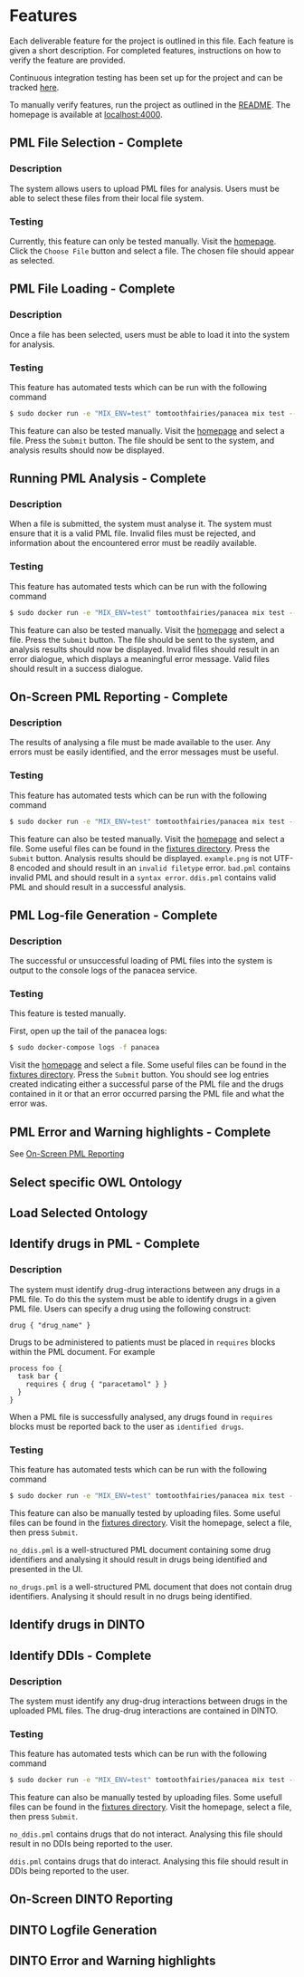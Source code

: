 # Features

Each deliverable feature for the project is outlined in this file. Each feature
is given a short description. For completed features, instructions on how to
verify the feature are provided.

Continuous integration testing has been set up for the project and can be
tracked [here](https://circleci.com/gh/tom-and-the-toothfairies/pathways).

To manually verify features, run the project as outlined in the [README].
The homepage is available at [localhost:4000](http://localhost:4000).

## PML File Selection - Complete

### Description
The system allows users to upload PML files for analysis. Users must be able to
select these files from their local file system.

### Testing
Currently, this feature can only be tested manually. Visit the [homepage]. Click
the `Choose File` button and select a file. The chosen file should appear
as selected.

## PML File Loading - Complete

### Description
Once a file has been selected, users must be able to load it into the system for analysis.

### Testing
This feature has automated tests which can be run with the following command

```bash
$ sudo docker run -e "MIX_ENV=test" tomtoothfairies/panacea mix test --only pml_loading
```

This feature can also be tested manually. Visit the [homepage] and
select a file. Press the `Submit` button. The file should be sent to the system,
and analysis results should now be displayed.


## Running PML Analysis - Complete

### Description
When a file is submitted, the system must analyse it. The system must ensure
that it is a valid PML file. Invalid files must be rejected, and information
about the encountered error must be readily available.

### Testing
This feature has automated tests which can be run with the following command

```bash
$ sudo docker run -e "MIX_ENV=test" tomtoothfairies/panacea mix test --only pml_analysis
```

This feature can also be tested manually. Visit the [homepage] and select a
file. Press the `Submit` button. The file should be sent to the system, and
analysis results should now be displayed. Invalid files should result in an
error dialogue, which displays a meaningful error message. Valid files should
result in a success dialogue.

## On-Screen PML Reporting - Complete

### Description
The results of analysing a file must be made available to the user. Any errors
must be easily identified, and the error messages must be useful.

### Testing
This feature has automated tests which can be run with the following command

```bash
$ sudo docker run -e "MIX_ENV=test" tomtoothfairies/panacea mix test --only err_highlights
```

This feature can also be tested manually. Visit the [homepage] and select a
file. Some useful files can be found in the [fixtures directory]. Press the
`Submit` button. Analysis results should be displayed. `example.png` is not
UTF-8 encoded and should result in an `invalid filetype` error. `bad.pml`
contains invalid PML and should result in a `syntax error`. `ddis.pml` contains
valid PML and should result in a successful analysis.

## PML Log-file Generation - Complete

### Description
The successful or unsuccessful loading of PML files into the system is output
to the console logs of the panacea service.

### Testing
This feature is tested manually.

First, open up the tail of the panacea logs:
```bash
$ sudo docker-compose logs -f panacea
```
Visit the [homepage] and select a file. Some useful files can be found in the
[fixtures directory]. Press the `Submit` button. You should see log entries
created indicating either a successful parse of the PML file and the drugs
contained in it or that an error occurred parsing the PML file and what the
error was.

## PML Error and Warning highlights - Complete

See [On-Screen PML Reporting](#on-screen-pml-reporting---complete)

## Select specific OWL Ontology

## Load Selected Ontology

## Identify drugs in PML - Complete

### Description
The system must identify drug-drug interactions between any drugs in a PML
file. To do this the system must be able to identify drugs in a given PML file.
Users can specify a drug using the following construct:

`drug { "drug_name" }`

Drugs to be administered to patients must be placed in `requires` blocks within
the PML document. For example

```
process foo {
  task bar {
    requires { drug { "paracetamol" } }
  }
}
```

When a PML file is successfully analysed, any drugs found in `requires` blocks
must be reported back to the user as `identified drugs`.

### Testing
This feature has automated tests which can be run with the following command

```bash
$ sudo docker run -e "MIX_ENV=test" tomtoothfairies/panacea mix test --only identify_drugs
```

This feature can also be manually tested by uploading files. Some useful files
can be found in the [fixtures directory]. Visit the homepage, select a file,
then press `Submit`.

`no_ddis.pml` is a well-structured PML document containing some drug identifiers
and analysing it should result in drugs being identified and presented in the UI.

`no_drugs.pml` is a well-structured PML document that does not contain drug
identifiers. Analysing it should result in no drugs being identified.

## Identify drugs in DINTO

## Identify DDIs - Complete

### Description
The system must identify any drug-drug interactions between drugs in the
uploaded PML files. The drug-drug interactions are contained in DINTO.

### Testing
This feature has automated tests which can be run with the following command

```bash
$ sudo docker run -e "MIX_ENV=test" tomtoothfairies/panacea mix test --only identify_ddis
```

This feature can also be manually tested by uploading files. Some usefull files
can be found in the [fixtures directory]. Visit the homepage, select a file, then press `Submit`.

`no_ddis.pml` contains drugs that do not interact. Analysing this file should
result in no DDIs being reported to the user.

`ddis.pml` contains drugs that do interact. Analysing this file should
result in DDIs being reported to the user.

## On-Screen DINTO Reporting

## DINTO Logfile Generation

## DINTO Error and Warning highlights

[README]: ./README.md
[homepage]: http://localhost:4000
[fixtures directory]: ./panacea/test/fixtures
